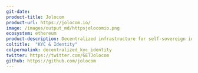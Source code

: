 ```yaml
---
git-date: 
product-title: Jolocom
product-url: https://jolocom.io/
image: /images/output_md/httpsjolocomio.png
ecosystem: ethereum
product-description: Decentralized infrastructure for self-sovereign identity.
coltitle:  "KYC & Identity"
colpermalink: decentralized_kyc_identity
twitter: https://twitter.com/GETJolocom
github: https://github.com/jolocom
---
```

